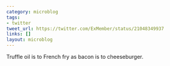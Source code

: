 ```yaml
---
category: microblog
tags:
- twitter
tweet_url: https://twitter.com/ExMember/status/21048349937
links: []
layout: microblog
---
```

Truffle oil is to French fry as bacon is to cheeseburger.

